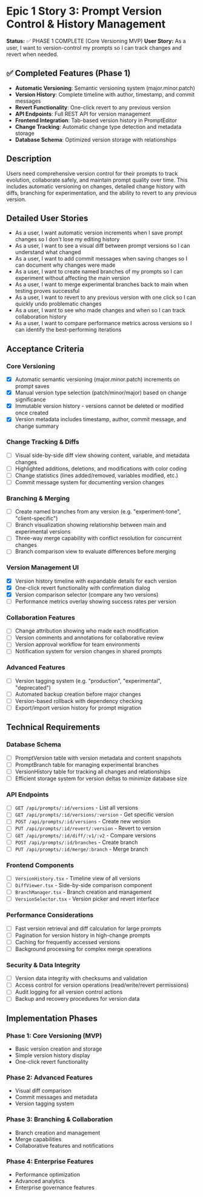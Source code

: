 # Epic 1 Story 3: Prompt Version Control & History Management

**Status:** ✅ PHASE 1 COMPLETE (Core Versioning MVP)
**User Story:** As a user, I want to version-control my prompts so I can track changes and revert when needed.

## ✅ Completed Features (Phase 1)
- **Automatic Versioning**: Semantic versioning system (major.minor.patch)
- **Version History**: Complete timeline with author, timestamp, and commit messages
- **Revert Functionality**: One-click revert to any previous version
- **API Endpoints**: Full REST API for version management
- **Frontend Integration**: Tab-based version history in PromptEditor
- **Change Tracking**: Automatic change type detection and metadata storage
- **Database Schema**: Optimized version storage with relationships

## Description
Users need comprehensive version control for their prompts to track evolution, collaborate safely, and maintain prompt quality over time. This includes automatic versioning on changes, detailed change history with diffs, branching for experimentation, and the ability to revert to any previous version.

## Detailed User Stories
- As a user, I want automatic version increments when I save prompt changes so I don't lose my editing history
- As a user, I want to see a visual diff between prompt versions so I can understand what changed
- As a user, I want to add commit messages when saving changes so I can document why changes were made
- As a user, I want to create named branches of my prompts so I can experiment without affecting the main version
- As a user, I want to merge experimental branches back to main when testing proves successful
- As a user, I want to revert to any previous version with one click so I can quickly undo problematic changes
- As a user, I want to see who made changes and when so I can track collaboration history
- As a user, I want to compare performance metrics across versions so I can identify the best-performing iterations

## Acceptance Criteria

### Core Versioning
- [x] Automatic semantic versioning (major.minor.patch) increments on prompt saves
- [x] Manual version type selection (patch/minor/major) based on change significance  
- [x] Immutable version history - versions cannot be deleted or modified once created
- [x] Version metadata includes timestamp, author, commit message, and change summary

### Change Tracking & Diffs
- [ ] Visual side-by-side diff view showing content, variable, and metadata changes
- [ ] Highlighted additions, deletions, and modifications with color coding
- [ ] Change statistics (lines added/removed, variables modified, etc.)
- [ ] Commit message system for documenting version changes

### Branching & Merging
- [ ] Create named branches from any version (e.g. "experiment-tone", "client-specific")
- [ ] Branch visualization showing relationship between main and experimental versions
- [ ] Three-way merge capability with conflict resolution for concurrent changes
- [ ] Branch comparison view to evaluate differences before merging

### Version Management UI
- [x] Version history timeline with expandable details for each version
- [x] One-click revert functionality with confirmation dialog
- [x] Version comparison selector (compare any two versions)
- [ ] Performance metrics overlay showing success rates per version

### Collaboration Features
- [ ] Change attribution showing who made each modification
- [ ] Version comments and annotations for collaborative review
- [ ] Version approval workflow for team environments
- [ ] Notification system for version changes in shared prompts

### Advanced Features
- [ ] Version tagging system (e.g. "production", "experimental", "deprecated")
- [ ] Automated backup creation before major changes
- [ ] Version-based rollback with dependency checking
- [ ] Export/import version history for prompt migration

## Technical Requirements

### Database Schema
- [ ] PromptVersion table with version metadata and content snapshots
- [ ] PromptBranch table for managing experimental branches
- [ ] VersionHistory table for tracking all changes and relationships
- [ ] Efficient storage system for version deltas to minimize database size

### API Endpoints
- [ ] `GET /api/prompts/:id/versions` - List all versions
- [ ] `GET /api/prompts/:id/versions/:version` - Get specific version
- [ ] `POST /api/prompts/:id/versions` - Create new version
- [ ] `PUT /api/prompts/:id/revert/:version` - Revert to version
- [ ] `GET /api/prompts/:id/diff/:v1/:v2` - Compare versions
- [ ] `POST /api/prompts/:id/branches` - Create branch
- [ ] `PUT /api/prompts/:id/merge/:branch` - Merge branch

### Frontend Components
- [ ] `VersionHistory.tsx` - Timeline view of all versions
- [ ] `DiffViewer.tsx` - Side-by-side comparison component
- [ ] `BranchManager.tsx` - Branch creation and management
- [ ] `VersionSelector.tsx` - Version picker and revert interface

### Performance Considerations
- [ ] Fast version retrieval and diff calculation for large prompts
- [ ] Pagination for version history in high-change prompts
- [ ] Caching for frequently accessed versions
- [ ] Background processing for complex merge operations

### Security & Data Integrity
- [ ] Version data integrity with checksums and validation
- [ ] Access control for version operations (read/write/revert permissions)
- [ ] Audit logging for all version control actions
- [ ] Backup and recovery procedures for version data

## Implementation Phases

### Phase 1: Core Versioning (MVP)
- Basic version creation and storage
- Simple version history display
- One-click revert functionality

### Phase 2: Advanced Features
- Visual diff comparison
- Commit messages and metadata
- Version tagging system

### Phase 3: Branching & Collaboration
- Branch creation and management
- Merge capabilities
- Collaborative features and notifications

### Phase 4: Enterprise Features
- Performance optimization
- Advanced analytics
- Enterprise governance features